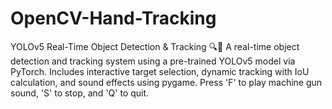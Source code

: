 # OpenCV-Hand-Tracking
YOLOv5 Real-Time Object Detection &amp; Tracking 🔍🎯 A real-time object detection and tracking system using a pre-trained YOLOv5 model via PyTorch. Includes interactive target selection, dynamic tracking with IoU calculation, and sound effects using pygame. Press 'F' to play machine gun sound, 'S' to stop, and 'Q' to quit.
